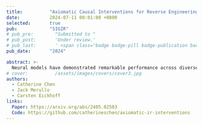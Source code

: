 ```yaml
---
title:          "Axiomatic Causal Interventions for Reverse Engineering Relevance Computation in Neural Retrieval Models"
date:           2024-07-11 00:01:00 +0800
selected:       true
pub:            "SIGIR"
# pub_pre:        "Submitted to "
# pub_post:       'Under review.'
# pub_last:       ' <span class="badge badge-pill badge-publication badge-success">Spotlight</span>'
pub_date:       "2024"

abstract: >-
  Neural models have demonstrated remarkable performance across diverse ranking tasks. However, the processes and internal mechanisms along which they determine relevance are still largely unknown. Existing approaches for analyzing neural ranker behavior with respect to IR properties rely either on assessing overall model behavior or employing probing methods that may offer an incomplete understanding of causal mechanisms. To provide a more granular understanding of internal model decision-making processes, we propose the use of causal interventions to reverse engineer neural rankers, and demonstrate how mechanistic interpretability methods can be used to isolate components satisfying term-frequency axioms within a ranking model. We identify a group of attention heads that detect duplicate tokens in earlier layers of the model, then communicate with downstream heads to compute overall document relevance. More generally, we propose that this style of mechanistic analysis opens up avenues for reverse engineering the processes neural retrieval models use to compute relevance. This work aims to initiate granular interpretability efforts that will not only benefit retrieval model development and training, but ultimately ensure safer deployment of these models.
# cover:          /assets/images/covers/cover3.jpg
authors:
  - Catherine Chen
  - Jack Merullo
  - Carsten Eickhoff
links:
  Paper: https://arxiv.org/abs/2405.02503
  Code: https://github.com/catherineschen/axiomatic-ir-interventions
---
```


